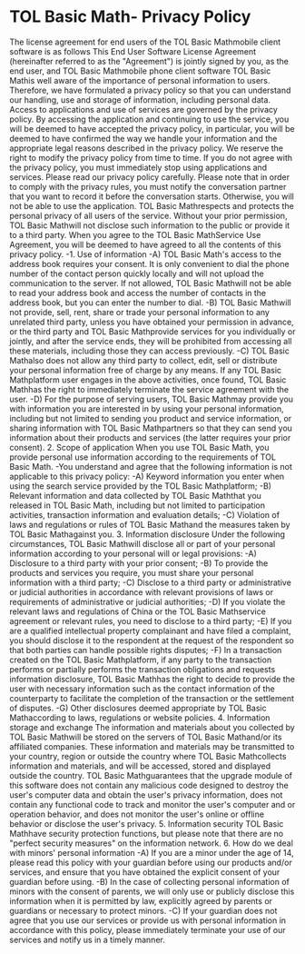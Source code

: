 # TOL Basic Math- Privacy Policy
The license agreement for end users of the TOL Basic Mathmobile client software is as follows
This End User Software License Agreement (hereinafter referred to as the "Agreement") is jointly signed by you, as the end user, and TOL Basic Mathmobile phone client software
TOL Basic Mathis well aware of the importance of personal information to users. Therefore, we have formulated a privacy policy so that you can understand our handling, use and storage of information, including personal data. Access to applications and use of services are governed by the privacy policy.
By accessing the application and continuing to use the service, you will be deemed to have accepted the privacy policy, in particular, you will be deemed to have confirmed the way we handle your information and the appropriate legal reasons described in the privacy policy. We reserve the right to modify the privacy policy from time to time. If you do not agree with the privacy policy, you must immediately stop using applications and services. Please read our privacy policy carefully.
Please note that in order to comply with the privacy rules, you must notify the conversation partner that you want to record it before the conversation starts. Otherwise, you will not be able to use the application.
TOL Basic Mathrespects and protects the personal privacy of all users of the service. Without your prior permission, TOL Basic Mathwill not disclose such information to the public or provide it to a third party. When you agree to the TOL Basic MathService Use Agreement, you will be deemed to have agreed to all the contents of this privacy policy.
-1. Use of information
-A) TOL Basic Math's access to the address book requires your consent. It is only convenient to dial the phone number of the contact person quickly locally and will not upload the communication to the server. If not allowed, TOL Basic Mathwill not be able to read your address book and access the number of contacts in the address book, but you can enter the number to dial.
-B) TOL Basic Mathwill not provide, sell, rent, share or trade your personal information to any unrelated third party, unless you have obtained your permission in advance, or the third party and TOL Basic Mathprovide services for you individually or jointly, and after the service ends, they will be prohibited from accessing all these materials, including those they can access previously.
-C) TOL Basic Mathalso does not allow any third party to collect, edit, sell or distribute your personal information free of charge by any means. If any TOL Basic Mathplatform user engages in the above activities, once found, TOL Basic Mathhas the right to immediately terminate the service agreement with the user.
-D) For the purpose of serving users, TOL Basic Mathmay provide you with information you are interested in by using your personal information, including but not limited to sending you product and service information, or sharing information with TOL Basic Mathpartners so that they can send you information about their products and services (the latter requires your prior consent).
2. Scope of application
When you use TOL Basic Math, you provide personal use information according to the requirements of TOL Basic Math.
-You understand and agree that the following information is not applicable to this privacy policy:
-A) Keyword information you enter when using the search service provided by the TOL Basic Mathplatform;
-B) Relevant information and data collected by TOL Basic Maththat you released in TOL Basic Math, including but not limited to participation activities, transaction information and evaluation details;
-C) Violation of laws and regulations or rules of TOL Basic Mathand the measures taken by TOL Basic Mathagainst you.
3. Information disclosure Under the following circumstances, TOL Basic Mathwill disclose all or part of your personal information according to your personal will or legal provisions:
-A) Disclosure to a third party with your prior consent;
-B) To provide the products and services you require, you must share your personal information with a third party;
-C) Disclose to a third party or administrative or judicial authorities in accordance with relevant provisions of laws or requirements of administrative or judicial authorities;
-D) If you violate the relevant laws and regulations of China or the TOL Basic Mathservice agreement or relevant rules, you need to disclose to a third party;
-E) If you are a qualified intellectual property complainant and have filed a complaint, you should disclose it to the respondent at the request of the respondent so that both parties can handle possible rights disputes;
-F) In a transaction created on the TOL Basic Mathplatform, if any party to the transaction performs or partially performs the transaction obligations and requests information disclosure, TOL Basic Mathhas the right to decide to provide the user with necessary information such as the contact information of the counterparty to facilitate the completion of the transaction or the settlement of disputes.
-G) Other disclosures deemed appropriate by TOL Basic Mathaccording to laws, regulations or website policies.
4. Information storage and exchange The information and materials about you collected by TOL Basic Mathwill be stored on the servers of TOL Basic Mathand/or its affiliated companies. These information and materials may be transmitted to your country, region or outside the country where TOL Basic Mathcollects information and materials, and will be accessed, stored and displayed outside the country.
TOL Basic Mathguarantees that the upgrade module of this software does not contain any malicious code designed to destroy the user's computer data and obtain the user's privacy information, does not contain any functional code to track and monitor the user's computer and or operation behavior, and does not monitor the user's online or offline behavior or disclose the user's privacy.
5. Information security
TOL Basic Mathhave security protection functions, but please note that there are no "perfect security measures" on the information network.
6. How do we deal with minors' personal information
-A) If you are a minor under the age of 14, please read this policy with your guardian before using our products and/or services, and ensure that you have obtained the explicit consent of your guardian before using.
-B) In the case of collecting personal information of minors with the consent of parents, we will only use or publicly disclose this information when it is permitted by law, explicitly agreed by parents or guardians or necessary to protect minors.
-C) If your guardian does not agree that you use our services or provide us with personal information in accordance with this policy, please immediately terminate your use of our services and notify us in a timely manner.
